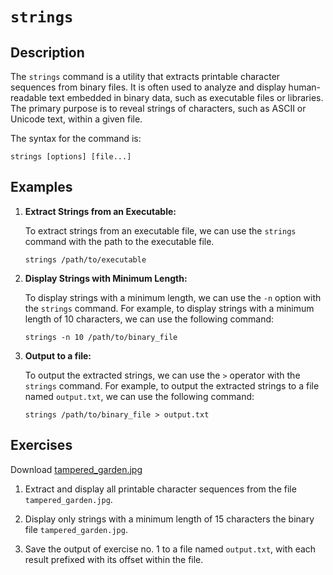 # `strings`

## Description

The `strings` command is a utility that extracts printable character sequences from binary files. It is often used to analyze and display human-readable text embedded in binary data, such as executable files or libraries. The primary purpose is to reveal strings of characters, such as ASCII or Unicode text, within a given file.

The syntax for the command is:

```shell
strings [options] [file...]
```


## Examples

1.  **Extract Strings from an Executable:**

    To extract strings from an executable file, we can use the `strings` command with the path to the executable file.
    
    ```shell
    strings /path/to/executable
    ```

2.  **Display Strings with Minimum Length:**

    To display strings with a minimum length, we can use the `-n` option with the `strings` command. For example, to display strings with a minimum length of 10 characters, we can use the following command:

    ```shell
    strings -n 10 /path/to/binary_file
    ```

3.  **Output to a file:**

    To output the extracted strings, we can use the `>` operator with the `strings` command. For example, to output the extracted strings to a file named `output.txt`, we can use the following command:

    ```shell
    strings /path/to/binary_file > output.txt
    ```


## Exercises

Download [tampered_garden.jpg](https://file.io/opuRdis1xqCj)

1.  Extract and display all printable character sequences from the file `tampered_garden.jpg`.

2.  Display only strings with a minimum length of 15 characters the binary file `tampered_garden.jpg`.

3.  Save the output of exercise no. 1 to a file named `output.txt`, with each result prefixed with its offset within the file.
